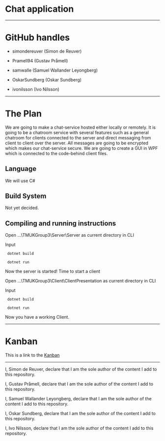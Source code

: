 # Chat application


---

# GitHub handles

* simondereuver (Simon de Reuver)

* Pramell94 (Gustav Pråmell)

* samwalle (Samuel Wallander Leyongberg)

* OskarSundberg (Oskar Sundberg)

* ivonilsson (Ivo Nilsson)

--- 

# The Plan

We are going to make a chat-service hosted either locally or remotely. It is going to be a chatroom
service with several features such as a general chatroom for clients connected to the server and direct 
messaging from client to client over the server. All messages are going to be encrypted which makes our 
chat-service secure. We are going to create a GUI in WPF which is connected to the code-behind client 
files. 

## Language

We will use C#

## Build System

Not yet decided.

## Compiling and running instructions

Open ...\TMUKGroup3\Server\Server as current directory in CLI

Input 

     dotnet build

     dotnet run

Now the server is started! Time to start a client

Open ...\TMUKGroup3\Client\ClientPresentation as current directory in CLI

Input 

     dotnet build

     dotnet run

Now you have a working Client.

---

 # Kanban

This is a link to the [Kanban](https://github.com/users/OskarSundberg/projects/2/views/1)

---

I, Simon de Reuver, declare that I am the sole author of the content I add to this repository.

I, Gustav Pråmell, declare that I am the sole author of the content I add to this repository.

I, Samuel Wallander Leyongberg, declare that I am the sole author of the content I add to this repository.

I, Oskar Sundberg, declare that I am the sole author of the content I add to this repository.

I, Ivo Nilsson, declare that I am the sole author of the content I add to this repository.